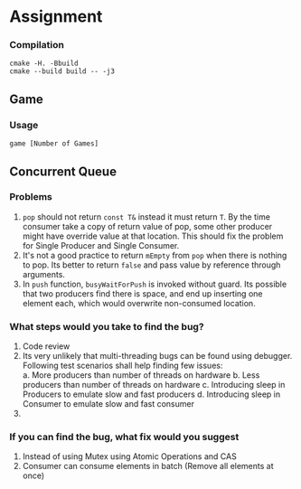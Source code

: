 # Assignment

### Compilation

```
cmake -H. -Bbuild
cmake --build build -- -j3
```

## Game

### Usage

```
game [Number of Games]
```

## Concurrent Queue

### Problems
1. `pop` should not return `const T&` instead it must return `T`.
By the time consumer take a copy of return value of pop, some other producer might have override value at that location.
This should fix the problem for Single Producer and Single Consumer.
2. It's not a good practice to return `mEmpty` from `pop` when there is nothing to pop.
Its better to return `false` and pass value by reference through arguments. 
3. In `push` function, `busyWaitForPush` is invoked without guard. Its possible that two producers find there is space,
and end up inserting one element each, which would overwrite non-consumed location.
 
 

### What steps would you take to find the bug?
1. Code review 
2. Its very unlikely that multi-threading bugs can be found using debugger. Following test scenarios shall help finding few issues:  
    a. More producers than number of threads on hardware
    b. Less producers than number of threads on hardware
    c. Introducing sleep in Producers to emulate slow and fast producers
    d. Introducing sleep in Consumer to emulate slow and fast consumer
3. 


### If you can find the bug, what fix would you suggest
1. Instead of using Mutex using Atomic Operations and CAS
2. Consumer can consume elements in batch (Remove all elements at once)
